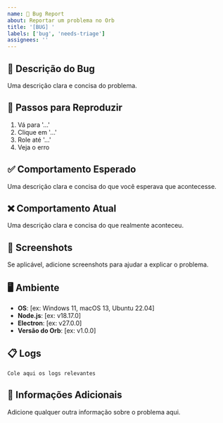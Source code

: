 ```yaml
---
name: 🐛 Bug Report
about: Reportar um problema no Orb
title: '[BUG] '
labels: ['bug', 'needs-triage']
assignees: ''
---
```


## 🐛 Descrição do Bug
Uma descrição clara e concisa do problema.

## 🔄 Passos para Reproduzir
1. Vá para '...'
2. Clique em '...'
3. Role até '...'
4. Veja o erro

## ✅ Comportamento Esperado
Uma descrição clara e concisa do que você esperava que acontecesse.

## ❌ Comportamento Atual
Uma descrição clara e concisa do que realmente aconteceu.

## 📸 Screenshots
Se aplicável, adicione screenshots para ajudar a explicar o problema.

## 🖥️ Ambiente
- **OS**: [ex: Windows 11, macOS 13, Ubuntu 22.04]
- **Node.js**: [ex: v18.17.0]
- **Electron**: [ex: v27.0.0]
- **Versão do Orb**: [ex: v1.0.0]

## 📋 Logs
```
Cole aqui os logs relevantes
```

## 🔧 Informações Adicionais
Adicione qualquer outra informação sobre o problema aqui.
